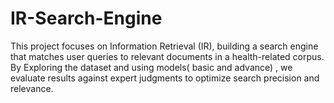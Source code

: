 # IR-Search-Engine
This project focuses on Information Retrieval (IR), building a search engine that matches user queries to relevant documents in a health-related corpus. By Exploring the dataset and using models( basic and advance) , we evaluate results against expert judgments to optimize search precision and relevance.
